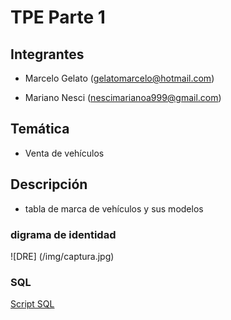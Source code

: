 # TPE Parte 1

## Integrantes

 * Marcelo Gelato (gelatomarcelo@hotmail.com)

 * Mariano Nesci (nescimarianoa999@gmail.com)

## Temática

 * Venta de vehículos

## Descripción

 * tabla de marca de vehículos y sus modelos

 ### digrama de identidad
![DRE] (/img/captura.jpg)


### SQL
[Script SQL](marcas.sql)
